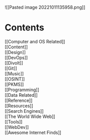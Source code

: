 ![[Pasted image 20221011135958.png]]

# Contents

[[Computer and OS Related]]  
[[Content]]  
[[Design]]  
[[DevOps]]  
[[Divolt]]  
[[Git]]  
[[Music]]  
[[OSINT]]  
[[PKMS]]  
[[Programming]]  
[[Data Related]]  
[[Reference]]  
[[Resources]]  
[[Search Engines]]  
[[The World Wide Web]]  
[[Tools]]  
[[WebDev]]  
[[Awesome Internet Finds]]

